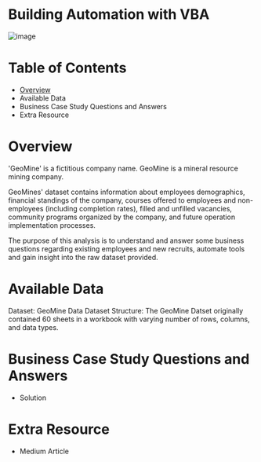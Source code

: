 # Building Automation with VBA
![image](https://github.com/user-attachments/assets/be8a8ed6-bb23-44ff-abbf-09a46c91f5c2)

# Table of Contents
- [Overview](https://github.com/temidataspot/Building_an_Model_in_MS_Excel_using_VBA/blob/main/README.md#overview)
- Available Data
- Business Case Study Questions and Answers
- Extra Resource
 
# Overview
'GeoMine' is a fictitious company name. GeoMine is a mineral resource mining company.

GeoMines' dataset contains information about employees demographics, financial standings of the company,
courses offered to employees and non-employees (including completion rates), filled and unfilled vacancies,
community programs organized by the company, and future operation implementation processes.

The purpose of this analysis is to understand and answer some business questions regarding existing employees
and new recruits, automate tools and gain insight into the raw dataset provided.

# Available Data
Dataset: GeoMine Data
Dataset Structure: The GeoMine Datset originally contained 60 sheets in a workbook with varying number of rows,
columns, and data types.

# Business Case Study Questions and Answers
- Solution

# Extra Resource
- Medium Article
